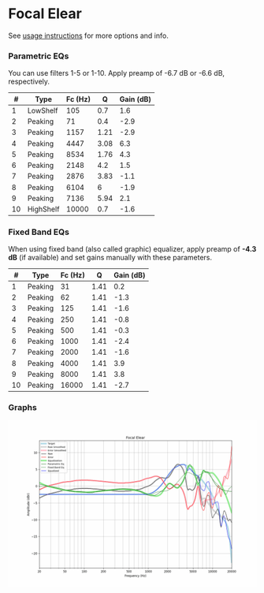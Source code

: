 # Focal Elear
See [usage instructions](https://github.com/jaakkopasanen/AutoEq#usage) for more options and info.

### Parametric EQs
You can use filters 1-5 or 1-10. Apply preamp of -6.7 dB or -6.6 dB, respectively.

|   # | Type      |   Fc (Hz) |    Q |   Gain (dB) |
|-----|-----------|-----------|------|-------------|
|   1 | LowShelf  |       105 | 0.7  |         1.6 |
|   2 | Peaking   |        71 | 0.4  |        -2.9 |
|   3 | Peaking   |      1157 | 1.21 |        -2.9 |
|   4 | Peaking   |      4447 | 3.08 |         6.3 |
|   5 | Peaking   |      8534 | 1.76 |         4.3 |
|   6 | Peaking   |      2148 | 4.2  |         1.5 |
|   7 | Peaking   |      2876 | 3.83 |        -1.1 |
|   8 | Peaking   |      6104 | 6    |        -1.9 |
|   9 | Peaking   |      7136 | 5.94 |         2.1 |
|  10 | HighShelf |     10000 | 0.7  |        -1.6 |

### Fixed Band EQs
When using fixed band (also called graphic) equalizer, apply preamp of **-4.3 dB** (if available) and set gains manually with these parameters.

|   # | Type    |   Fc (Hz) |    Q |   Gain (dB) |
|-----|---------|-----------|------|-------------|
|   1 | Peaking |        31 | 1.41 |         0.2 |
|   2 | Peaking |        62 | 1.41 |        -1.3 |
|   3 | Peaking |       125 | 1.41 |        -1.6 |
|   4 | Peaking |       250 | 1.41 |        -0.8 |
|   5 | Peaking |       500 | 1.41 |        -0.3 |
|   6 | Peaking |      1000 | 1.41 |        -2.4 |
|   7 | Peaking |      2000 | 1.41 |        -1.6 |
|   8 | Peaking |      4000 | 1.41 |         3.9 |
|   9 | Peaking |      8000 | 1.41 |         3.8 |
|  10 | Peaking |     16000 | 1.41 |        -2.7 |

### Graphs
![](./Focal%20Elear.png)
